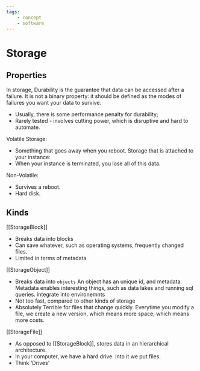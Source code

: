 ```yaml
---
tags:
    - concept
    - software
---
```

# Storage

## Properties

In storage, Durability is the guarantee that data can be accessed after a failure. It is not a binary property: it should be defined as the modes of failures you want your data to survive.

* Usually, there is some performance penalty for durability;
* Rarely tested - involves cutting power, which is disruptive and hard to automate.

Volatile Storage:

* Something that goes away when you reboot. Storage that is attached to your instance:
* When your instance is terminated, you lose all of this data.

Non-Volatile:

* Survives a reboot.
* Hard disk.

## Kinds

[[StorageBlock]]

* Breaks data into blocks
* Can save whatever, such as operating systems, frequently changed files.
* Limited in terms of metadata

[[StorageObject]]

* Breaks data into `objects`
    An object has an unique id, and metadata.
    Metadata enables interesting things, such as data lakes and running sql queries.
    integrate into environemnts
* Not too fast, compared to other kinds of storage
* Absolutely Terrible for files that change quickly.
    Everytime you modify a file, we create a new version, which means more space, which means more costs.

[[StorageFile]]

* As opposed to [[StorageBlock]], stores data in an hierarchical architecture.
* In your computer, we have a hard drive. Into it we put files.
* Think 'Drives'
